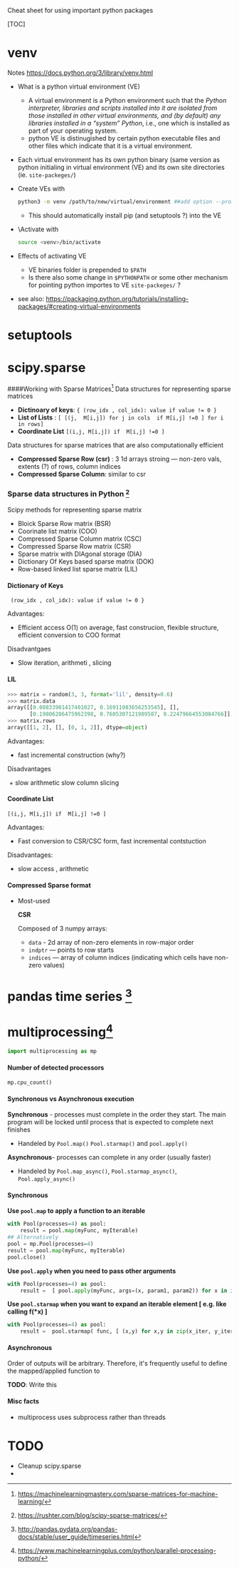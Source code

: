 Cheat sheet for using important python packages

[TOC]

# venv

Notes https://docs.python.org/3/library/venv.html 

+ What is a python virtual environment (VE)
  + A virtual environment is a Python environment such that the _Python interpreter, libraries and scripts installed into it are isolated from those installed in other virtual environments, and (by default) any libraries installed in a “system” Python_, i.e., one which is installed as part of your operating system.
  + python VE is distinugished by certain python executable files and other files which indicate that it is a virtual environment.

+ Each virtual environment has its own python binary (same version as python initialing in virtual environment (VE) and its own site directories (ie. `site-packeges/`)

+ Create VEs with 

  ```bash
  python3 -m venv /path/to/new/virtual/environment ##add option --promt <myPrompt> to set prompt after activation
  ```

  + This should automatically install pip (and setuptools ?) into the VE 

+ \Activate with 

  ```bash
  source <venv>/bin/activate
  ```

+ Effects of activating VE 
  + VE binaries folder is prepended to `$PATH` 
  + Is there also some change in `$PYTHONPATH` or some other mechanism for pointing python importes to VE `site-packeges/`  ?

+ see also: https://packaging.python.org/tutorials/installing-packages/#creating-virtual-environments



# setuptools



# scipy.sparse
####Working with Sparse Matrices[^1]
Data structures for representing sparse matrices

- __Dictinoary of keys__: `{ (row_idx , col_idx): value if value != 0 }`
- __List of Lists__ : `[ [(j,  M[i,j]) for j in cols  if M[i,j] !=0 ] for i in rows]`
- __Coordinate List__ `[(i,j, M[i,j]) if  M[i,j] !=0 ]`

Data structures for sparse matrices that are also computationally efficient

- __Compressed Sparse Row (csr)__ : 3 1d arrays stroing — non-zero vals, extents (?) of rows, column indices
- __Compressed Sparse Column__: similar to csr 

### Sparse data structures in Python [^2]

Scipy methods for representing sparse matrix

- Bloick Sparse Row matrix (BSR)
- Coorinate list matrix (COO)
- Compressed Sparse Column matrix (CSC)
- Compressed Sparse Row matrix (CSR)
- Sparse matrix with DIAgonal storage (DIA)
- Dictionary Of Keys based sparse matrix (DOK)
- Row-based linked list sparse matrix (LIL)

#### Dictionary of Keys

` (row_idx , col_idx): value if value != 0 }`

Advantages:

- Efficient access O(1) on average, fast construcion, flexible structure, efficient conversion to COO format

Disadvantgaes

- Slow iteration, arithmeti , slicing

#### LIL

```python
>>> matrix = random(3, 3, format='lil', density=0.6)
>>> matrix.data
array([[0.08833981417401027, 0.16911083656253545], [],
       [0.19806286475962398, 0.7605307121989587, 0.22479664553084766]], dtype=object)
>>> matrix.rows
array([[1, 2], [], [0, 1, 2]], dtype=object)
```

Advantages:

- fast incremental construction (why?)

Disadvantages 

​	+ slow arithmetic slow column slicing

#### Coordinate List 

`[(i,j, M[i,j]) if  M[i,j] !=0 ]`

Advantages:

- Fast conversion to CSR/CSC form, fast incremental contstuction

Disadvantages:

- slow access , arithmetic

#### Compressed Sparse format

- Most-used

  __CSR__

   Composed of 3 numpy arrays:

  - `data` - 2d array of non-zero elements in row-major order
  - `indptr` — points to row starts
  - `indices` — array of column indices (indicating which cells have non-zero values)

# pandas time series [^pd_docs_ts]



# multiprocessing[^3] 

```python
import multiprocessing as mp
```

#### Number of detected processors

```python
mp.cpu_count()
```

#### Synchronous vs Asynchronous execution

__Synchronous__ - processes must complete in the order they start. The main program will be locked until process that is expected to complete next finishes

+ Handeled by `Pool.map()` `Pool.starmap()` and `pool.apply()`

__Asynchronous__- processes can complete in any order (usually faster)

+  Handeled by `Pool.map_async()`, `Pool.starmap_async()`, `Pool.apply_async()`

#### Synchronous

__Use `pool.map` to apply a function to an iterable__

```python
with Pool(processes=4) as pool:
	result = pool.map(myFunc, myIterable)
## Alternatively
pool = mp.Pool(processes=4)
result = pool.map(myFunc, myIterable)
pool.close()
```

__Use `pool.apply` when you need to pass other arguments__

```python
with Pool(processes=4) as pool:
	result =  [ pool.apply(myFunc, args=(x, param1, param2)) for x in iterable ] ## Is this the  correct use !?!?
```

__Use `pool.starmap` when you want to expand  an iterable element [ e.g. like calling f(*x) ]__

```python
with Pool(processes=4) as pool:
	result =  pool.starmap( func, [ (x,y) for x,y in zip(x_iter, y_iter) ] ) ## usage of zip is just an example
```

#### Asynchronous

Order of outputs will be arbitrary. Therefore, it's frequently useful to define the mapped/applied function to 

__TODO__: Write this

#### Misc facts

+ multiprocess uses subprocess rather than threads





# TODO

+ Cleanup scipy.sparse
+ 



[^1]: https://machinelearningmastery.com/sparse-matrices-for-machine-learning/
[^2]:  https://rushter.com/blog/scipy-sparse-matrices/ 
[^3]: https://www.machinelearningplus.com/python/parallel-processing-python/
[^pd_docs_ts]: http://pandas.pydata.org/pandas-docs/stable/user_guide/timeseries.html

